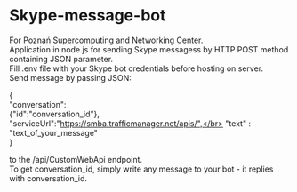 # Skype-message-bot

For Poznań Supercomputing and Networking Center.</br>
Application in node.js for sending Skype messagess by HTTP POST method containing JSON parameter.</br>
Fill .env file with your Skype bot credentials before hosting on server.</br>
Send message by passing JSON:</br>

{</br>"conversation":</br> {"id":"conversation_id"},</br>
"serviceUrl":"https://smba.trafficmanager.net/apis/",</br>
"text" : "text_of_your_message"</br>}</br>

to the /api/CustomWebApi endpoint. </br>
To get conversation_id, simply write any message to your bot - it replies with conversation_id.
